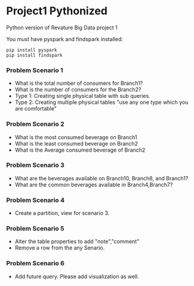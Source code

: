 # Project1 Pythonized
Python version of Revature Big Data project 1

You must have pyspark and findspark installed:
```
pip install pyspark
pip install findspark
```

### Problem Scenario 1 
* What is the total number of consumers for Branch1?
* What is the number of consumers for the Branch2?
* Type 1: Creating single physical table with sub queries.
* Type 2: Creating multiple physical tables
"use any one type which you are comfortable"

### Problem Scenario 2 
* What is the most consumed beverage on Branch1
* What is the least consumed beverage on Branch2
* What is the Average consumed beverage of  Branch2

### Problem Scenario 3
* What are the beverages available on Branch10, Branch8, and Branch1?
* What are the common beverages available in Branch4,Branch7?

### Problem Scenario 4
* Create a partition, view for scenario 3.

### Problem Scenario 5
* Alter the table properties to add "note","comment"
* Remove a row from the any Senario.

### Problem Scenario 6
* Add future query. Please add visualization as well.
